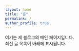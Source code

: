 ```yaml
---
layout: home
title: "홈"
permalink: /
author_profile: true
---
```


여기는 제 블로그의 메인 페이지입니다.  
최신 글 목록이 아래에 표시됩니다.
